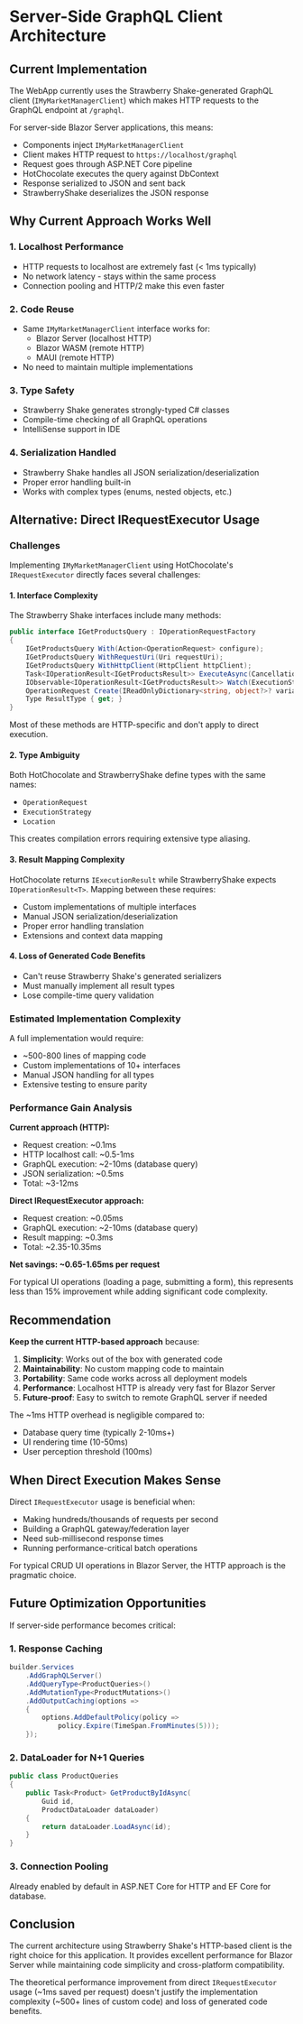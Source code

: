# Server-Side GraphQL Client Architecture

## Current Implementation

The WebApp currently uses the Strawberry Shake-generated GraphQL client (`IMyMarketManagerClient`) which makes HTTP requests to the GraphQL endpoint at `/graphql`.

For server-side Blazor Server applications, this means:
- Components inject `IMyMarketManagerClient`
- Client makes HTTP request to `https://localhost/graphql`
- Request goes through ASP.NET Core pipeline
- HotChocolate executes the query against DbContext
- Response serialized to JSON and sent back
- StrawberryShake deserializes the JSON response

## Why Current Approach Works Well

### 1. Localhost Performance
- HTTP requests to localhost are extremely fast (< 1ms typically)
- No network latency - stays within the same process
- Connection pooling and HTTP/2 make this even faster

### 2. Code Reuse
- Same `IMyMarketManagerClient` interface works for:
  - Blazor Server (localhost HTTP)
  - Blazor WASM (remote HTTP)
  - MAUI (remote HTTP)
- No need to maintain multiple implementations

### 3. Type Safety
- Strawberry Shake generates strongly-typed C# classes
- Compile-time checking of all GraphQL operations
- IntelliSense support in IDE

### 4. Serialization Handled
- Strawberry Shake handles all JSON serialization/deserialization
- Proper error handling built-in
- Works with complex types (enums, nested objects, etc.)

## Alternative: Direct IRequestExecutor Usage

### Challenges

Implementing `IMyMarketManagerClient` using HotChocolate's `IRequestExecutor` directly faces several challenges:

#### 1. Interface Complexity
The Strawberry Shake interfaces include many methods:
```csharp
public interface IGetProductsQuery : IOperationRequestFactory
{
    IGetProductsQuery With(Action<OperationRequest> configure);
    IGetProductsQuery WithRequestUri(Uri requestUri);
    IGetProductsQuery WithHttpClient(HttpClient httpClient);
    Task<IOperationResult<IGetProductsResult>> ExecuteAsync(CancellationToken cancellationToken);
    IObservable<IOperationResult<IGetProductsResult>> Watch(ExecutionStrategy? strategy);
    OperationRequest Create(IReadOnlyDictionary<string, object?>? variables);
    Type ResultType { get; }
}
```

Most of these methods are HTTP-specific and don't apply to direct execution.

#### 2. Type Ambiguity
Both HotChocolate and StrawberryShake define types with the same names:
- `OperationRequest`
- `ExecutionStrategy`
- `Location`

This creates compilation errors requiring extensive type aliasing.

#### 3. Result Mapping Complexity
HotChocolate returns `IExecutionResult` while StrawberryShake expects `IOperationResult<T>`. Mapping between these requires:
- Custom implementations of multiple interfaces
- Manual JSON serialization/deserialization
- Proper error handling translation
- Extensions and context data mapping

#### 4. Loss of Generated Code Benefits
- Can't reuse Strawberry Shake's generated serializers
- Must manually implement all result types
- Lose compile-time query validation

### Estimated Implementation Complexity

A full implementation would require:
- ~500-800 lines of mapping code
- Custom implementations of 10+ interfaces
- Manual JSON handling for all types
- Extensive testing to ensure parity

### Performance Gain Analysis

**Current approach (HTTP):**
- Request creation: ~0.1ms
- HTTP localhost call: ~0.5-1ms
- GraphQL execution: ~2-10ms (database query)
- JSON serialization: ~0.5ms
- Total: ~3-12ms

**Direct IRequestExecutor approach:**
- Request creation: ~0.05ms
- GraphQL execution: ~2-10ms (database query)
- Result mapping: ~0.3ms
- Total: ~2.35-10.35ms

**Net savings: ~0.65-1.65ms per request**

For typical UI operations (loading a page, submitting a form), this represents less than 15% improvement while adding significant code complexity.

## Recommendation

**Keep the current HTTP-based approach** because:

1. **Simplicity**: Works out of the box with generated code
2. **Maintainability**: No custom mapping code to maintain
3. **Portability**: Same code works across all deployment models
4. **Performance**: Localhost HTTP is already very fast for Blazor Server
5. **Future-proof**: Easy to switch to remote GraphQL server if needed

The ~1ms HTTP overhead is negligible compared to:
- Database query time (typically 2-10ms+)
- UI rendering time (10-50ms)
- User perception threshold (100ms)

## When Direct Execution Makes Sense

Direct `IRequestExecutor` usage is beneficial when:
- Making hundreds/thousands of requests per second
- Building a GraphQL gateway/federation layer
- Need sub-millisecond response times
- Running performance-critical batch operations

For typical CRUD UI operations in Blazor Server, the HTTP approach is the pragmatic choice.

## Future Optimization Opportunities

If server-side performance becomes critical:

### 1. Response Caching
```csharp
builder.Services
    .AddGraphQLServer()
    .AddQueryType<ProductQueries>()
    .AddMutationType<ProductMutations>()
    .AddOutputCaching(options => 
    {
        options.AddDefaultPolicy(policy => 
            policy.Expire(TimeSpan.FromMinutes(5)));
    });
```

### 2. DataLoader for N+1 Queries
```csharp
public class ProductQueries
{
    public Task<Product> GetProductByIdAsync(
        Guid id,
        ProductDataLoader dataLoader)
    {
        return dataLoader.LoadAsync(id);
    }
}
```

### 3. Connection Pooling
Already enabled by default in ASP.NET Core for HTTP and EF Core for database.

## Conclusion

The current architecture using Strawberry Shake's HTTP-based client is the right choice for this application. It provides excellent performance for Blazor Server while maintaining code simplicity and cross-platform compatibility.

The theoretical performance improvement from direct `IRequestExecutor` usage (~1ms saved per request) doesn't justify the implementation complexity (~500+ lines of custom code) and loss of generated code benefits.
